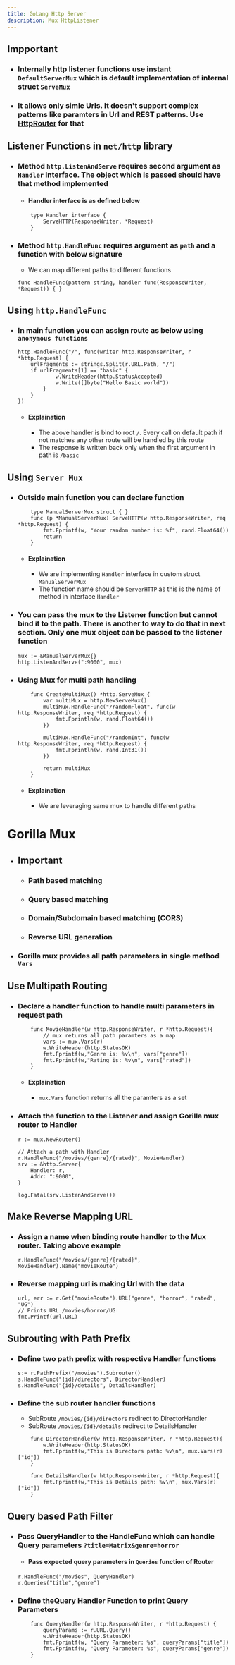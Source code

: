 ```yaml
---
title: GoLang Http Server
description: Mux HttpListener
---
```


## Impportant
- ### Internally http listener functions use instant `DefaultServerMux` which is default implementation of internal struct `ServeMux`
- ### It allows only simle Urls. It doesn't support complex patterns like paramters in Url and REST patterns. Use [HttpRouter](httprouter) for that

## Listener Functions in `net/http` library
- ### Method `http.ListenAndServe` requires second argument as `Handler` Interface. The object which is passed should have that method implemented
	- #### Handler interface is as defined below	
	```golang
		type Handler interface {
			ServeHTTP(ResponseWriter, *Request)
		}
	```
- ### Method `http.HandleFunc` requires argument as `path` and a function with below signature
	- We can map different paths to different functions
	```golang
	func HandleFunc(pattern string, handler func(ResponseWriter, *Request)) { }
	```
	
## Using `http.HandleFunc`
- ### In main function you can assign route as below using `anonymous functions`
	```golang
	http.HandleFunc("/", func(writer http.ResponseWriter, r *http.Request) {
		urlFragments := strings.Split(r.URL.Path, "/")
		if urlFragments[1] == "basic" {
				w.WriteHeader(http.StatusAccepted)
				w.Write([]byte("Hello Basic world"))
			}
		}
	})
	```
	- #### Explaination
		- The above handler is bind to root `/`. Every call on default path if not matches any other route will be handled by this route
		- The response is written back only when the first argument in path is `/basic`

## Using `Server Mux`		
- ### Outside main function you can declare function
	```golang
		type ManualServerMux struct { }
		func (p *ManualServerMux) ServeHTTP(w http.ResponseWriter, req *http.Request) {
			fmt.Fprintf(w, "Your random number is: %f", rand.Float64())
			return
		}
	```
	- #### Explaination
		- We are implementing `Handler` interface in custom struct `ManualServerMux`
		- The function name should be `ServerHTTP` as this is the name of method in interface `Handler`

- ### You can pass the mux to the Listener function but cannot bind it to the path. There is another to way to do that in next section. Only one mux object can be passed to the listener function
	```golang
	mux := &ManualServerMux{}
	http.ListenAndServe(":9000", mux)
	```

- ### Using Mux for multi path handling
	```golang
		func CreateMultiMux() *http.ServeMux {
			var multiMux = http.NewServeMux()
			multiMux.HandleFunc("/randomFloat", func(w http.ResponseWriter, req *http.Request) {
				fmt.Fprintln(w, rand.Float64())
			})

			multiMux.HandleFunc("/randomInt", func(w http.ResponseWriter, req *http.Request) {
				fmt.Fprintln(w, rand.Int31())
			})

			return multiMux
		}
	```
	- #### Explaination
		- We are leveraging same mux to handle different paths
		
# Gorilla Mux
- ## Important
	- ### Path based matching
	- ### Query based matching
	- ### Domain/Subdomain based matching (CORS)
	- ### Reverse URL generation
- ### Gorilla mux provides all path parameters in single method `Vars`

## Use Multipath Routing
- ### Declare a handler function to handle multi parameters in request path
	```golang
		func MovieHandler(w http.ResponseWriter, r *http.Request){
			// mux returns all path paramters as a map
			vars := mux.Vars(r)
			w.WriteHeader(http.StatusOK)
			fmt.Fprintf(w,"Genre is: %v\n", vars["genre"])
			fmt.Fprintf(w,"Rating is: %v\n", vars["rated"])
		}
	```
	- #### Explaination
		- `mux.Vars` function returns all the paramters as a set

- ### Attach the function to the Listener and assign Gorilla mux router to Handler
	```golang
	r := mux.NewRouter()
	
	// Attach a path with Handler
	r.HandleFunc("/movies/{genre}/{rated}", MovieHandler)
	srv := &http.Server{
		Handler: r,
		Addr: ":9000",
	}

	log.Fatal(srv.ListenAndServe())
	```

## Make Reverse Mapping URL
- ### Assign a name when binding route handler to the Mux router. Taking above example
	```golang
	r.HandleFunc("/movies/{genre}/{rated}", MovieHandler).Name("movieRoute")
	```

- ### Reverse mapping url is making Url with the data
	```golang
	url, err := r.Get("movieRoute").URL("genre", "horror", "rated", "UG")
	// Prints URL /movies/horror/UG
	fmt.Printf(url.URL)
	```
	
## Subrouting with Path Prefix
- ### Define two path prefix with respective Handler functions
	```golang
	s:= r.PathPrefix("/movies").Subrouter()
	s.HandleFunc("{id}/directors", DirectorHandler)
	s.HandleFunc("{id}/details", DetailsHandler)
	```

- ### Define the sub router handler functions
	- SubRoute `/movies/{id}/directors` redirect to DirectorHandler
	- SubRoute `/movies/{id}/details` redirect to DetailsHandler
	```golang
		func DirectorHandler(w http.ResponseWriter, r *http.Request){
			w.WriteHeader(http.StatusOK)
			fmt.Fprintf(w,"This is Directors path: %v\n", mux.Vars(r)["id"])
		}

		func DetailsHandler(w http.ResponseWriter, r *http.Request){
			fmt.Fprintf(w,"This is Details path: %v\n", mux.Vars(r)["id"])
		}
	```

## Query based Path Filter
- ### Pass QueryHandler to the HandleFunc which can handle Query parameters `?title=Matrix&genre=horror`
	- #### Pass expected query parameters in `Queries` function of Router
	```golang
	r.HandleFunc("/movies", QueryHandler)
	r.Queries("title","genre")
	```

- ### Define theQuery Handler Function to print Query Parameters
	```golang
		func QueryHandler(w http.ResponseWriter, r *http.Request) {
			queryParams := r.URL.Query()
			w.WriteHeader(http.StatusOK)
			fmt.Fprintf(w, "Query Parameter: %s", queryParams["title"])
			fmt.Fprintf(w, "Query Parameter: %s", queryParams["genre"])
		}
	```
	

	